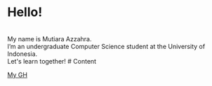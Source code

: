 # Hello! 
<br>
My name is Mutiara Azzahra. 
<br>
I’m an undergraduate Computer Science student at the University of Indonesia.
<br>
Let's learn together!
# Content

[My GH](https://github.com/mutiarazzahra)
